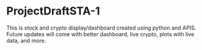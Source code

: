 # ProjectDraftSTA-1
This is stock and crypto display/dashboard created using python and APIS.
Future updates will come with better dashboard, live crypto, plots with live data, and more.
